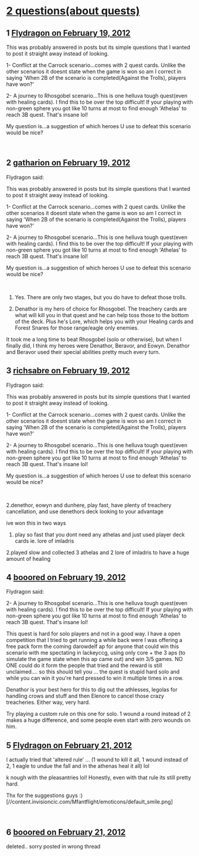 # [2 questions(about quests)](https://community.fantasyflightgames.com/topic/60655-2-questionsabout-quests/)

## 1 [Flydragon on February 19, 2012](https://community.fantasyflightgames.com/topic/60655-2-questionsabout-quests/?do=findComment&comment=596015)

This was probably answered in posts but its simple questions that I wanted to post it straight away instead of looking.

1- Conflict at the Carrock scenario...comes with 2 quest cards. Unlike the other scenarios it doesnt state when the game is won so am I correct in saying 'When 2B of the scenario is completed(Against the Trolls), players have won?'

2- A journey to Rhosgobel scenario...This is one helluva tough quest(even with healing cards). I find this to be over the top difficult! If your playing with non-green sphere you got like 10 turns at most to find enough 'Athelas' to reach 3B quest. That's insane lol!

My question is...a suggestion of which heroes U use to defeat this scenario would be nice?

 

## 2 [gatharion on February 19, 2012](https://community.fantasyflightgames.com/topic/60655-2-questionsabout-quests/?do=findComment&comment=596026)

Flydragon said:

This was probably answered in posts but its simple questions that I wanted to post it straight away instead of looking.

1- Conflict at the Carrock scenario...comes with 2 quest cards. Unlike the other scenarios it doesnt state when the game is won so am I correct in saying 'When 2B of the scenario is completed(Against the Trolls), players have won?'

2- A journey to Rhosgobel scenario...This is one helluva tough quest(even with healing cards). I find this to be over the top difficult! If your playing with non-green sphere you got like 10 turns at most to find enough 'Athelas' to reach 3B quest. That's insane lol!

My question is...a suggestion of which heroes U use to defeat this scenario would be nice?

 



1) Yes. There are only two stages, but you do have to defeat those trolls.

2) Denathor is my hero of choice for Rhosgobel. The treachery cards are what will kill you in that quest and he can help toss those to the bottom of the deck. Plus he's Lore, which helps you with your Healing cards and Forest Snares for those range/eagle only enemies.

It took me a long time to beat Rhosgobel (solo or otherwise), but when I finally did, I think my heroes were Denathor, Beravor, and Eowyn. Denathor and Beravor used their special abilities pretty much every turn.

## 3 [richsabre on February 19, 2012](https://community.fantasyflightgames.com/topic/60655-2-questionsabout-quests/?do=findComment&comment=596037)

Flydragon said:

This was probably answered in posts but its simple questions that I wanted to post it straight away instead of looking.

1- Conflict at the Carrock scenario...comes with 2 quest cards. Unlike the other scenarios it doesnt state when the game is won so am I correct in saying 'When 2B of the scenario is completed(Against the Trolls), players have won?'

2- A journey to Rhosgobel scenario...This is one helluva tough quest(even with healing cards). I find this to be over the top difficult! If your playing with non-green sphere you got like 10 turns at most to find enough 'Athelas' to reach 3B quest. That's insane lol!

My question is...a suggestion of which heroes U use to defeat this scenario would be nice?

 



2.denethor, eowyn and dunhere, play fast, have plenty of treachery cancellation, and use denethors deck looking to your advantage

ive won this in two ways

1. play so fast that you dont need any athelas and just used player deck cards ie. lore of imladris

2.played slow and collected 3 athelas and 2 lore of imladris to have a huge amount of healing

## 4 [booored on February 19, 2012](https://community.fantasyflightgames.com/topic/60655-2-questionsabout-quests/?do=findComment&comment=596051)

Flydragon said:

2- A journey to Rhosgobel scenario...This is one helluva tough quest(even with healing cards). I find this to be over the top difficult! If your playing with non-green sphere you got like 10 turns at most to find enough 'Athelas' to reach 3B quest. That's insane lol!



This quest is hard for solo players and not in a good way. I have a open competition that I tried to get running a while back were I was offering a free pack form the coming darowdelf ap for anyone that could win this scenario with me spectating in lackeyccg, using only core + the 3 aps (to simulate the game state when this ap came out) and win 3/5 games. NO ONE could do it form the people that tried and the reward is still unclaimed.... so this should tell you ... the quest is stupid hard solo and while you can win it you're hard pressed to win it multiple times in a row.

Denathor is your best hero for this to dig out the athlesses, legolas for handling crows and stuff and then Elenore to cancel those crazy treacheries. Either way, very hard.

Try playing a custom rule on this one for solo. 1 wound a round instead of 2 makes a huge difference, and some people even start with zero wounds on him.

## 5 [Flydragon on February 21, 2012](https://community.fantasyflightgames.com/topic/60655-2-questionsabout-quests/?do=findComment&comment=596757)

I actually tried that 'altered rule' ... (1 wound to kill it all, 1 wound instead of 2, 1 eagle to undue the fall and in the athenas heal it all) lol

k nough with the pleasantries lol! Honestly, even with that rule its still pretty hard.

Thx for the suggestions guys :) [//content.invisioncic.com/Mfantflight/emoticons/default_smile.png]

 

## 6 [booored on February 21, 2012](https://community.fantasyflightgames.com/topic/60655-2-questionsabout-quests/?do=findComment&comment=596759)

deleted.. sorry posted in wrong thread

